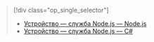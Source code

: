 > [!div class="op_single_selector"]
> * [Устройство — служба Node.js — Node.js](../articles/iot-hub/iot-hub-node-node-firmware-update.md)
> * [Устройство — служба Node.js — C#](../articles/iot-hub/iot-hub-csharp-node-firmware-update.md)
> 
> 



<!--HONumber=Nov16_HO4-->


